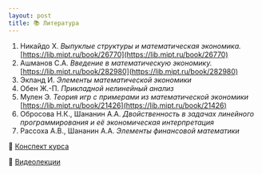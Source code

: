 ```yaml
---
layout: post
title: 📚 Литература
---
```


1. Никайдо Х. *Выпуклые структуры и математическая экономика.* [https://lib.mipt.ru/book/26770](https://lib.mipt.ru/book/26770)
2. Ашманов С.А. *Введение в математическую экономику.* [https://lib.mipt.ru/book/282980](https://lib.mipt.ru/book/282980)
3. Экланд И. *Элементы математической экономики*
4. Обен Ж.-П. *Прикладной нелинейный анализ*
5. Мулен Э. *Теория игр с примерами из математической экономики* [https://lib.mipt.ru/book/21426](https://lib.mipt.ru/book/21426)
6. Обросова Н.К., Шананин А.А. *Двойственность в задачах линейного программирования и её экономическая интерпретация*
7. Рассоха А.В., Шананин А.А. *Элементы финансовой математики*

📝 [Конспект курса](https://lib.mipt.ru/book/s/00039075000b9204d757753a4ca9dd0c/Shananin-AA-Matematicheskie-modeli-v-ekonomike.pdf)

🎥 [Видеолекции](https://mipt.ru/online/ekonomika/matmodeli-v-ekonomike.php)
